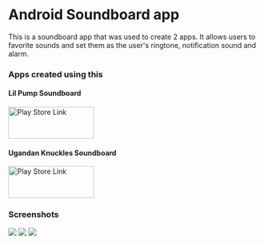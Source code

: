 # Android Soundboard app



This is a soundboard app that was used to create 2 apps. It allows users to favorite sounds and set them as the user's ringtone, notification sound and alarm.



### Apps created using this

#### Lil Pump Soundboard

<img src="https://play.google.com/intl/en_us/badges/images/generic/en_badge_web_generic.png" height="64" width="171" alt="Play Store Link">





#### Ugandan Knuckles Soundboard

<img src="https://play.google.com/intl/en_us/badges/images/generic/en_badge_web_generic.png" height="64" width="171" alt="Play Store Link">



### Screenshots

<img src="https://lh3.googleusercontent.com/kCZR9UIMqwT3sEbwxrcDlWfbOl3oZcYU_YMAAE_3-vMsR0ooWH3vbx_LeXswlVwg2kmR=w720-h310-rw"> <img src="https://lh3.googleusercontent.com/CZUj4TPAfwu7wJ85t2z12Qz94XrSCgJS6e7Ws55Ht66kJY2txQIMWSRDRA-TBzh8GA=w720-h310-rw"> <img src="https://lh3.googleusercontent.com/mP5JcBQr286SPYMXkQWhaa9lqEN4wqmabAnfyXPaF7q2-NsVpPqtAsp2Y3qEHEYKzQ=w720-h310-rw">






